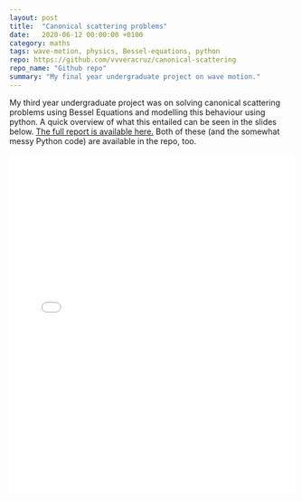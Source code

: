 ```yaml
---
layout: post
title:  "Canonical scattering problems"
date:   2020-06-12 00:00:00 +0100
category: maths
tags: wave-motion, physics, Bessel-equations, python
repo: https://github.com/vvveracruz/canonical-scattering
repo_name: "Github repo"
summary: "My final year undergraduate project on wave motion."
---
```


My third year undergraduate project was on solving canonical scattering problems using Bessel Equations and modelling this behaviour using python. A quick overview of what this entailed can be seen in the slides below. [The full report is available here.](assets/pdf-slides.pdf) Both of these (and the somewhat messy Python code) are available in the repo, too.

<embed src="assets/pdf/csp-slides.pdf" type="application/pdf" width="100%" height="600px"/>
